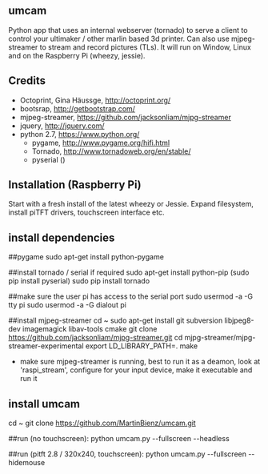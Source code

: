 umcam
-----
Python app that uses an internal webserver (tornado) to serve a client to control your ultimaker / other marlin based 3d printer. Can also use mjpeg-streamer to stream and record pictures (TLs). It will run on Window, Linux and on the Raspberry Pi (wheezy, jessie).

Credits
--------
- Octoprint, Gina Häussge, http://octoprint.org/
- bootsrap, http://getbootstrap.com/
- mjpeg-streamer, https://github.com/jacksonliam/mjpg-streamer
- jquery, http://jquery.com/
- python 2.7, https://www.python.org/
  - pygame, http://www.pygame.org/hifi.html
  - Tornado, http://www.tornadoweb.org/en/stable/
  - pyserial ()

Installation (Raspberry Pi)
--------
Start with a fresh install of the latest wheezy or Jessie. Expand filesystem, install piTFT drivers, touchscreen interface etc.

install dependencies
--------
##pygame
sudo apt-get install python-pygame


##install tornado / serial if required
sudo apt-get install python-pip
(sudo pip install pyserial)
sudo pip install tornado


##make sure the user pi has access to the serial port
sudo usermod -a -G tty pi
sudo usermod -a -G dialout pi

##install mjpeg-streamer
cd ~
sudo apt-get install git subversion libjpeg8-dev imagemagick libav-tools cmake
git clone https://github.com/jacksonliam/mjpg-streamer.git
cd mjpg-streamer/mjpg-streamer-experimental
export LD_LIBRARY_PATH=.
make

- make sure mjpeg-streamer is running, best to run it as a deamon, look at 'raspi_stream', configure for your input device, make it executable and run it

install umcam
-------------
cd ~
git clone https://github.com/MartinBienz/umcam.git

##run (no touchscreen):
python umcam.py --fullscreen --headless

##run (pitft 2.8 / 320x240, touchscreen):
python umcam.py --fullscreen --hidemouse
